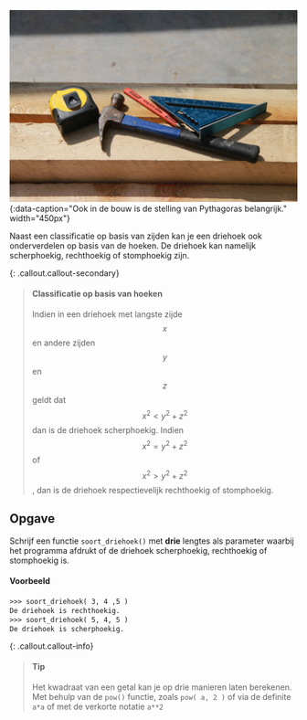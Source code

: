 ![Triangle](media/triangle_builder.jpg "Triangle"){:data-caption="Ook in de bouw is de stelling van Pythagoras belangrijk." width="450px"}

Naast een classificatie op basis van zijden kan je een driehoek ook onderverdelen op basis van de hoeken. De driehoek kan namelijk scherphoekig, rechthoekig of stomphoekig zijn.

{: .callout.callout-secondary}
> #### Classificatie op basis van hoeken
> Indien in een driehoek met langste zijde $$x$$ en andere zijden $$y$$ en $$z$$ geldt dat $$x^2 < y^2+z^2$$ dan is de driehoek scherphoekig. Indien $$x^2=y^2+z^2$$ of $$x^2 > y^2+z^2$$, dan is de driehoek respectievelijk rechthoekig of stomphoekig.

## Opgave
Schrijf een functie `soort_driehoek()` met **drie** lengtes als parameter waarbij het programma afdrukt of de driehoek scherphoekig, rechthoekig of stomphoekig is.

#### Voorbeeld
```
>>> soort_driehoek( 3, 4 ,5 )
De driehoek is rechthoekig.
>>> soort_driehoek( 5, 4, 5 )
De driehoek is scherphoekig.
```

{: .callout.callout-info}
> #### Tip
> Het kwadraat van een getal kan je op drie manieren laten berekenen. Met behulp van de `pow()` functie, zoals `pow( a, 2 )` of via de definite `a*a` of met de verkorte notatie `a**2`